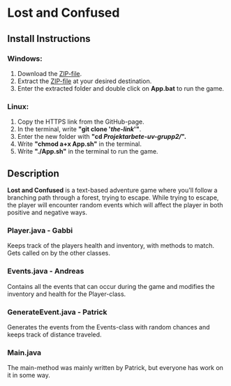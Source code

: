 # Lost and Confused

## Install Instructions

### Windows:

1. Download the [ZIP-file](https://github.com/Pa7rck/Projektarbete-uv-grupp2.git).
2. Extract the [ZIP-file](https://github.com/Pa7rck/Projektarbete-uv-grupp2.git) at your desired destination.
3. Enter the extracted folder and double click on **App.bat** to run the game.

### Linux:

1. Copy the HTTPS link from the GitHub-page.
2. In the terminal, write **"git clone '*the-link*'"**. 
3. Enter the new folder with **"cd *Projektarbete-uv-grupp2/*".**
4. Write **"chmod a+x App.sh"** in the terminal.
5. Write **"./App.sh"** in the terminal to run the game.

  
## Description
  
**Lost and Confused** is a text-based adventure game where you'll follow a branching path through a forest, trying to escape.
While trying to escape, the player will encounter random events which will affect the player in both positive and negative ways.

### Player.java - Gabbi

Keeps track of the players health and inventory, with methods to match. Gets called on by the other classes.

### Events.java - Andreas
Contains all the events that can occur during the game and modifies the inventory and health for the Player-class.

### GenerateEvent.java - Patrick

Generates the events from the Events-class with random chances and keeps track of distance traveled.

### Main.java

The main-method was mainly written by Patrick, but everyone has work on it in some way.
